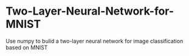 # Two-Layer-Neural-Network-for-MNIST
Use numpy to bulid a two-layer neural network for image classification based on MNIST
